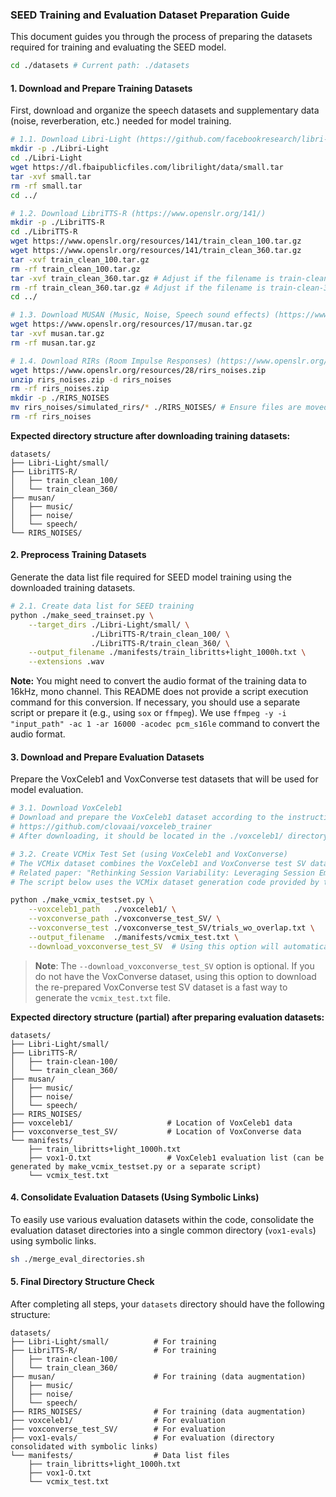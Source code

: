 ### SEED Training and Evaluation Dataset Preparation Guide

This document guides you through the process of preparing the datasets required for training and evaluating the SEED model.

```bash
cd ./datasets # Current path: ./datasets
```

#### 1. Download and Prepare Training Datasets

First, download and organize the speech datasets and supplementary data (noise, reverberation, etc.) needed for model training.

```bash
# 1.1. Download Libri-Light (https://github.com/facebookresearch/libri-light/blob/main/data_preparation/README.md)
mkdir -p ./Libri-Light
cd ./Libri-Light
wget https://dl.fbaipublicfiles.com/librilight/data/small.tar
tar -xvf small.tar
rm -rf small.tar
cd ../

# 1.2. Download LibriTTS-R (https://www.openslr.org/141/)
mkdir -p ./LibriTTS-R
cd ./LibriTTS-R
wget https://www.openslr.org/resources/141/train_clean_100.tar.gz
wget https://www.openslr.org/resources/141/train_clean_360.tar.gz
tar -xvf train_clean_100.tar.gz
rm -rf train_clean_100.tar.gz
tar -xvf train_clean_360.tar.gz # Adjust if the filename is train-clean-360.tar.gz
rm -rf train_clean_360.tar.gz # Adjust if the filename is train-clean-360.tar.gz
cd ../

# 1.3. Download MUSAN (Music, Noise, Speech sound effects) (https://www.openslr.org/17/)
wget https://www.openslr.org/resources/17/musan.tar.gz
tar -xvf musan.tar.gz
rm -rf musan.tar.gz

# 1.4. Download RIRs (Room Impulse Responses) (https://www.openslr.org/28/)
wget https://www.openslr.org/resources/28/rirs_noises.zip
unzip rirs_noises.zip -d rirs_noises
rm -rf rirs_noises.zip
mkdir -p ./RIRS_NOISES
mv rirs_noises/simulated_rirs/* ./RIRS_NOISES/ # Ensure files are moved into RIRS_NOISES
rm -rf rirs_noises
```

**Expected directory structure after downloading training datasets:**

```plaintext
datasets/
├── Libri-Light/small/
├── LibriTTS-R/
│   ├── train_clean_100/
│   └── train_clean_360/  
├── musan/
│   ├── music/
│   ├── noise/
│   └── speech/
└── RIRS_NOISES/
```

#### 2. Preprocess Training Datasets

Generate the data list file required for SEED model training using the downloaded training datasets.

```bash
# 2.1. Create data list for SEED training
python ./make_seed_trainset.py \
    --target_dirs ./Libri-Light/small/ \
                  ./LibriTTS-R/train_clean_100/ \
                  ./LibriTTS-R/train_clean_360/ \
    --output_filename ./manifests/train_libritts+light_1000h.txt \
    --extensions .wav
```

**Note:** You might need to convert the audio format of the training data to 16kHz, mono channel. This README does not provide a script execution command for this conversion. If necessary, you should use a separate script or prepare it (e.g., using `sox` or `ffmpeg`). We use `ffmpeg -y -i "input_path" -ac 1 -ar 16000 -acodec pcm_s16le` command to convert the audio format.

#### 3. Download and Prepare Evaluation Datasets

Prepare the VoxCeleb1 and VoxConverse test datasets that will be used for model evaluation.

```bash
# 3.1. Download VoxCeleb1
# Download and prepare the VoxCeleb1 dataset according to the instructions at the following link:
# https://github.com/clovaai/voxceleb_trainer
# After downloading, it should be located in the ./voxceleb1/ directory.

# 3.2. Create VCMix Test Set (using VoxCeleb1 and VoxConverse)
# The VCMix dataset combines the VoxCeleb1 and VoxConverse test SV datasets.
# Related paper: "Rethinking Session Variability: Leveraging Session Embeddings for Session Robustness in Speaker Verification" (https://arxiv.org/abs/2309.14741)
# The script below uses the VCMix dataset generation code provided by the first author (Hee-Soo Heo) of the paper.

python ./make_vcmix_testset.py \
    --voxceleb1_path   ./voxceleb1/ \
    --voxconverse_path ./voxconverse_test_SV/ \
    --voxconverse_test ./voxconverse_test_SV/trials_wo_overlap.txt \
    --output_filename  ./manifests/vcmix_test.txt \
    --download_voxconverse_test_SV  # Using this option will automatically download and prepare the VoxConverse test SV dataset.
```

> **Note**: The `--download_voxconverse_test_SV` option is optional. If you do not have the VoxConverse dataset, using this option to download the re-prepared VoxConverse test SV dataset is a fast way to generate the `vcmix_test.txt` file.

**Expected directory structure (partial) after preparing evaluation datasets:**

```plaintext
datasets/
├── Libri-Light/small/
├── LibriTTS-R/
│   ├── train-clean-100/
│   └── train_clean_360/
├── musan/
│   ├── music/
│   ├── noise/
│   └── speech/
├── RIRS_NOISES/
├── voxceleb1/                     # Location of VoxCeleb1 data
├── voxconverse_test_SV/           # Location of VoxConverse data
└── manifests/
    ├── train_libritts+light_1000h.txt
    ├── vox1-O.txt                 # VoxCeleb1 evaluation list (can be generated by make_vcmix_testset.py or a separate script)
    └── vcmix_test.txt
```

#### 4. Consolidate Evaluation Datasets (Using Symbolic Links)

To easily use various evaluation datasets within the code, consolidate the evaluation dataset directories into a single common directory (`vox1-evals`) using symbolic links.

```bash
sh ./merge_eval_directories.sh
```

#### 5. Final Directory Structure Check

After completing all steps, your `datasets` directory should have the following structure:

```plaintext
datasets/
├── Libri-Light/small/          # For training
├── LibriTTS-R/                 # For training
│   ├── train-clean-100/
│   └── train_clean_360/
├── musan/                      # For training (data augmentation)
│   ├── music/
│   ├── noise/
│   └── speech/
├── RIRS_NOISES/                # For training (data augmentation)
├── voxceleb1/                  # For evaluation
├── voxconverse_test_SV/        # For evaluation
├── vox1-evals/                 # For evaluation (directory consolidated with symbolic links)
└── manifests/                  # Data list files
    ├── train_libritts+light_1000h.txt
    ├── vox1-O.txt
    └── vcmix_test.txt
```